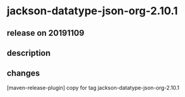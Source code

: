 # jackson-datatype-json-org-2.10.1

## release on 20191109

## description

## changes

[maven-release-plugin] copy for tag jackson-datatype-json-org-2.10.1

